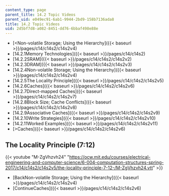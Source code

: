 ```yaml
---
content_type: page
parent_title: 14.2 Topic Videos
parent_uid: e049ec91-6ab1-9944-2bd9-158b7136ada8
title: 14.2 Topic Videos
uid: 2d5bf7d8-a082-8451-dd76-6bbaf498e88e
---
```


*   [<Non-volatile Storage; Using the Hierarchy]({{< baseurl >}}/pages/c14/c14s2/c14s2v4)
*   [14.2.1Memory Technologies]({{< baseurl >}}/pages/c14/c14s2)
*   [14.2.2SRAM]({{< baseurl >}}/pages/c14/c14s2/c14s2v2)
*   [14.2.3DRAM]({{< baseurl >}}/pages/c14/c14s2/c14s2v3)
*   [14.2.4Non-volatile Storage; Using the Hierarchy]({{< baseurl >}}/pages/c14/c14s2/c14s2v4)
*   [14.2.5The Locality Principle]({{< baseurl >}}/pages/c14/c14s2/c14s2v5)
*   [14.2.6Caches]({{< baseurl >}}/pages/c14/c14s2/c14s2v6)
*   [14.2.7Direct-mapped Caches]({{< baseurl >}}/pages/c14/c14s2/c14s2v7)
*   [14.2.8Block Size; Cache Conflicts]({{< baseurl >}}/pages/c14/c14s2/c14s2v8)
*   [14.2.9Associative Caches]({{< baseurl >}}/pages/c14/c14s2/c14s2v9)
*   [14.2.10Write Strategies]({{< baseurl >}}/pages/c14/c14s2/c14s2v10)
*   [14.2.11Worked Examples]({{< baseurl >}}/pages/c14/c14s2/c14s2v11)
*   [\>Caches]({{< baseurl >}}/pages/c14/c14s2/c14s2v6)

The Locality Principle (7:12)
-----------------------------

{{< youtube "M-ZgVhzvh24" "https://ocw.mit.edu/courses/electrical-engineering-and-computer-science/6-004-computation-structures-spring-2017/c14/c14s2/c14s2v5/the-locality-principle-7-12-/M-ZgVhzvh24.vtt" >}}

*   [BackNon-volatile Storage; Using the Hierarchy]({{< baseurl >}}/pages/c14/c14s2/c14s2v4)
*   [ContinueCaches]({{< baseurl >}}/pages/c14/c14s2/c14s2v6)
